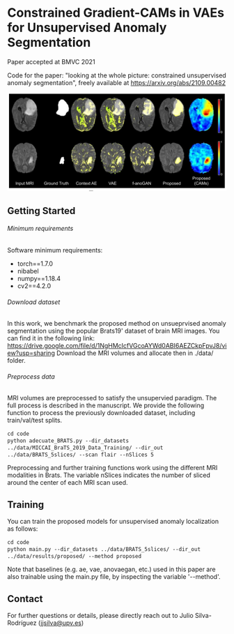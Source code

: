 # Constrained Gradient-CAMs in VAEs for Unsupervised Anomaly Segmentation
Paper accepted at BMVC 2021

Code for the paper: "looking at the whole picture: constrained unsupervised anomaly segmentation", freely available at
https://arxiv.org/abs/2109.00482

![This is an image](https://github.com/cvblab/anomaly_localization_vae_gcams/blob/main/figures/brats19_results_qualitative.png)

## Getting Started

###### Minimum requirements

Software minimum requirements:
- torch==1.7.0
- nibabel
- numpy==1.18.4
- cv2==4.2.0


###### Download dataset

In this work, we benchmark the proposed method on unsueprvised anomaly segmentation using the popular Brats19' dataset of brain MRI images. You can find it in the following link:
https://drive.google.com/file/d/1NgHMcIcfVGcoAYWd0ABI6AEZCkpFpvJ8/view?usp=sharing
Download the MRI volumes and allocate then in ./data/ folder.

###### Preprocess data
MRI volumes are preprocessed to satisfy the unsupervied paradigm. The full process is described in the manuscript. We provide the following function to process the previously downloaded dataset, including train/val/test splits.

```
cd code
python adecuate_BRATS.py --dir_datasets ../data/MICCAI_BraTS_2019_Data_Training/ --dir_out ../data/BRATS_5slices/ --scan flair --nSlices 5
```

Preprocessing and further training functions work using the different MRI modalities in Brats. The variable nSlices indicates the number of sliced around the center of each MRI scan used.

## Training

You can train the proposed models for unsupervised anomaly localization as follows:

```
cd code
python main.py --dir_datasets ../data/BRATS_5slices/ --dir_out ../data/results/proposed/ --method proposed
```

Note that baselines (e.g. ae, vae, anovaegan, etc.) used in this paper are also trainable using the main.py file, by inspecting the variable '--method'.

## Contact
For further questions or details, please directly reach out to Julio Silva-Rodríguez
(jjsilva@upv.es)

